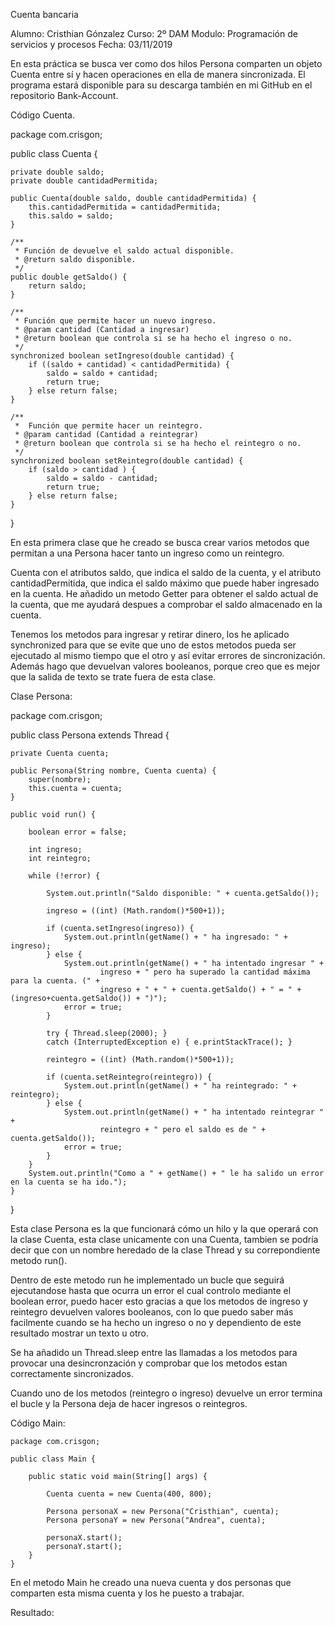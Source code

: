 Cuenta bancaria

Alumno: Cristhian Gónzalez
Curso: 2º DAM
Modulo: Programación de servicios 
y procesos
Fecha: 03/11/2019


En esta práctica se busca ver como dos hilos Persona comparten un objeto Cuenta entre sí y hacen operaciones en ella de manera sincronizada. El programa estará disponible para su descarga también en mi GitHub en el repositorio Bank-Account. 

Código Cuenta.

package com.crisgon;

public class Cuenta {

    private double saldo;
    private double cantidadPermitida;

    public Cuenta(double saldo, double cantidadPermitida) {
        this.cantidadPermitida = cantidadPermitida;
        this.saldo = saldo;
    }

    /**
     * Función de devuelve el saldo actual disponible.
     * @return saldo disponible.
     */
    public double getSaldo() {
        return saldo;
    }

    /**
     * Función que permite hacer un nuevo ingreso.
     * @param cantidad (Cantidad a ingresar)
     * @return boolean que controla si se ha hecho el ingreso o no.
     */
    synchronized boolean setIngreso(double cantidad) {
        if ((saldo + cantidad) < cantidadPermitida) {
            saldo = saldo + cantidad;
            return true;
        } else return false;
    }

    /**
     *  Función que permite hacer un reintegro.
     * @param cantidad (Cantidad a reintegrar)
     * @return boolean que controla si se ha hecho el reintegro o no.
     */
    synchronized boolean setReintegro(double cantidad) {
        if (saldo > cantidad ) {
            saldo = saldo - cantidad;
            return true;
        } else return false;
    }
}

En esta primera clase que he creado se busca crear varios metodos que permitan a una Persona hacer tanto un ingreso como un reintegro. 

Cuenta con el atributos saldo, que indica el saldo de la cuenta, y el atributo cantidadPermitida, que indica el saldo máximo que puede haber ingresado en la cuenta. He añadido un metodo Getter para obtener el saldo actual de la cuenta, que me ayudará despues a comprobar el saldo almacenado en la cuenta. 

Tenemos los metodos para ingresar y retirar dinero, los he aplicado synchronized para que se evite que uno de estos metodos pueda ser ejecutado al mismo tiempo que el otro y así evitar errores de sincronización. Además hago que devuelvan valores booleanos, porque creo que es mejor que la salida de texto se trate fuera de esta clase.

Clase Persona:

package com.crisgon;

public class Persona extends Thread {

    private Cuenta cuenta;

    public Persona(String nombre, Cuenta cuenta) {
        super(nombre);
        this.cuenta = cuenta;
    }

    public void run() {

        boolean error = false;

        int ingreso;
        int reintegro;

        while (!error) {

            System.out.println("Saldo disponible: " + cuenta.getSaldo());

            ingreso = ((int) (Math.random()*500+1));

            if (cuenta.setIngreso(ingreso)) {
                System.out.println(getName() + " ha ingresado: " + ingreso);
            } else {
                System.out.println(getName() + " ha intentado ingresar " +
                        ingreso + " pero ha superado la cantidad máxima para la cuenta. (" +
                        ingreso + " + " + cuenta.getSaldo() + " = " + (ingreso+cuenta.getSaldo()) + ")");
                error = true;
            }

            try { Thread.sleep(2000); }
            catch (InterruptedException e) { e.printStackTrace(); }

            reintegro = ((int) (Math.random()*500+1));

            if (cuenta.setReintegro(reintegro)) {
                System.out.println(getName() + " ha reintegrado: " + reintegro);
            } else {
                System.out.println(getName() + " ha intentado reintegrar " +
                        reintegro + " pero el saldo es de " + cuenta.getSaldo());
                error = true;
            }
        }
        System.out.println("Como a " + getName() + " le ha salido un error en la cuenta se ha ido.");
    }
}

Esta clase Persona es la que funcionará cómo un hilo y la que operará con la clase Cuenta, esta clase unicamente con una Cuenta, tambien se podría decir que con un nombre heredado de la clase Thread y su correpondiente metodo run().

Dentro de este metodo run he implementado un bucle que seguirá ejecutandose hasta que ocurra un error el cual controlo mediante el boolean error, puedo hacer esto gracias a que los metodos de ingreso y reintegro devuelven valores booleanos, con lo que puedo saber más facilmente cuando se ha hecho un ingreso o no y dependiento de este resultado mostrar un texto u otro. 

Se ha añadido un Thread.sleep entre las llamadas a los metodos para provocar una desincronzación y comprobar que los metodos estan correctamente sincronizados. 

Cuando uno de los metodos (reintegro o ingreso) devuelve un error termina el bucle y la Persona deja de hacer ingresos o reintegros. 

Código Main:
```
package com.crisgon;

public class Main {

    public static void main(String[] args) {

        Cuenta cuenta = new Cuenta(400, 800);

        Persona personaX = new Persona("Cristhian", cuenta);
        Persona personaY = new Persona("Andrea", cuenta);

        personaX.start();
        personaY.start();
    }
}
```
En el metodo Main he creado una nueva cuenta y dos personas que comparten esta misma cuenta y los he puesto a trabajar. 

Resultado:

